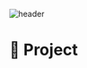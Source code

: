 
![header](https://capsule-render.vercel.app/api?type=waving&color=auto&section=header&text=가족연동%기반%시니어%건강관리%플랫폼&fontSize=30&customColorList=2&height=170)

# 📑 Project
